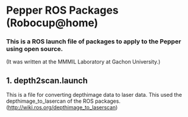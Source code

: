 # Pepper ROS Packages (Robocup@home)

### This is a ROS launch file of packages to apply to the Pepper using open source. 
(It was written at the MMMIL Laboratory at Gachon University.)




## 1. depth2scan.launch
This is a file for converting depthimage data to laser data. This used the depthimage_to_lasercan of the ROS packages.
(http://wiki.ros.org/depthimage_to_laserscan)
